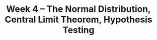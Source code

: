 ---
    title: Week 4 – The Normal Distribution, Central Limit Theorem, Hypothesis Testing
    weekNumber: 4
    days:
      - date: 2025-07-21
        events:
          "**LEC 12**{: .label .label-lecture } Standardization and the Normal distribution, Introduction to the Central Limit Theorem":
          "<small><i><span style='display: inline-block; padding-left: 80px'><b>Keywords:</b> in, not, and, or, if, else, elif, for-loops, np.append, accumulator pattern </span></i></small>":
      - date: 2025-07-23
        events:
          "**LEC 13**{: .label .label-lecture } Central Limit Theorem continued, Sample sizes and statistical models":
          "**HW 2**{: .label .label-hw } **DataFrames, Data Visualization, and Functions**":
      - date: 2025-07-24
        events:
          "**LEC 14**{: .label .label-lecture } Hypothesis testing":
          "<small><i><span style='display: inline-block; padding-left: 80px'><b>Keywords:</b> event, conditional prob., multiplication and addition rules, independence </span></i></small>":
      - date: 2025-07-25
        events:
          "**LEC 15**{: .label .label-lecture } Total Variation Distance and Permutation Testing":
          "<small><i><span style='display: inline-block; padding-left: 80px'><b>Keywords:</b> np.random.choice, replacement, np.count_nonzero, coin flipping, Monty Hall </span></i></small>":
          "**QUIZ 2**{: .label .label-quiz } Quiz 2 covers Lectures 5-9":
---